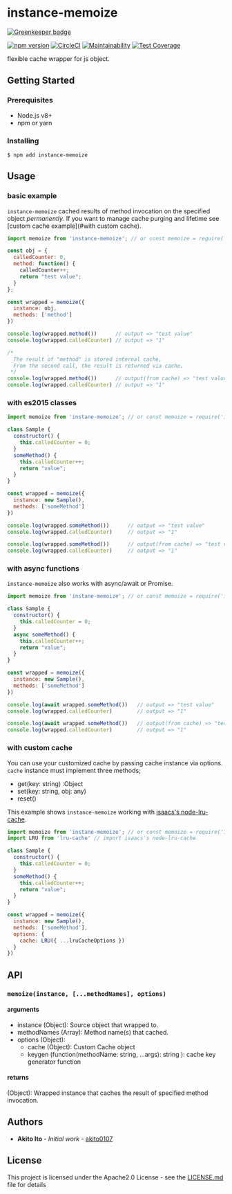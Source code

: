 # instance-memoize

[![Greenkeeper badge](https://badges.greenkeeper.io/akito0107/instance-memoize.svg)](https://greenkeeper.io/)

[![npm version](https://badge.fury.io/js/instance-memoize.svg)](https://badge.fury.io/js/instance-memoize)
[![CircleCI](https://circleci.com/gh/akito0107/instance-memoize.svg?style=svg)](https://circleci.com/gh/akito0107/instance-memoize)
[![Maintainability](https://api.codeclimate.com/v1/badges/93020a6dd00c043f4593/maintainability)](https://codeclimate.com/github/akito0107/instance-memoize/maintainability)
[![Test Coverage](https://api.codeclimate.com/v1/badges/93020a6dd00c043f4593/test_coverage)](https://codeclimate.com/github/akito0107/instance-memoize/test_coverage)

flexible cache wrapper for js object.

## Getting Started

### Prerequisites
- Node.js v8+
- npm or yarn

### Installing

```
$ npm add instance-memoize
```

## Usage

### basic example
`instance-memoize` cached results of method invocation on the specified object *permanently*.
If you want to manage cache purging and lifetime see [custom cache example](#with custom cache).

```js
import memoize from 'instance-memoize'; // or const memoize = require('instance-memoize') for commonjs modules

const obj = {
  calledCounter: 0,
  method: function() {
    calledCounter++;
    return "test value";
  }
};

const wrapped = memoize({
  instance: obj,
  methods: ['method']
})

console.log(wrapped.method())      // output => "test value"
console.log(wrapped.calledCounter) // output => "1"

/*
  The result of "method" is stored internal cache,
  From the second call, the result is returned via cache.
 */
console.log(wrapped.method())      // output(from cache) => "test value"  
console.log(wrapped.calledCounter) // output => "1"
```

### with es2015 classes
```js
import memoize from 'instane-memoize'; // or const memoize = require('instance-memoize') for commonjs modules

class Sample {
  constructor() {
    this.calledCounter = 0;
  }
  someMethod() {
    this.calledCounter++;
    return "value";
  }
}

const wrapped = memoize({
  instance: new Sample(),
  methods: ['someMethod']
})

console.log(wrapped.someMethod())      // output => "test value"
console.log(wrapped.calledCounter)     // output => "1"

console.log(wrapped.someMethod())      // output(from cache) => "test value"  
console.log(wrapped.calledCounter)     // output => "1"
```

### with async functions
`instance-memoize` also works with async/await or Promise. 

```js
import memoize from 'instane-memoize'; // or const memoize = require('instance-memoize') for commonjs modules

class Sample {
  constructor() {
    this.calledCounter = 0;
  }
  async someMethod() {
    this.calledCounter++;
    return "value";
  }
}

const wrapped = memoize({
  instance: new Sample(),
  methods: ['someMethod']
})

console.log(await wrapped.someMethod())   // output => "test value"
console.log(wrapped.calledCounter)        // output => "1"

console.log(await wrapped.someMethod())   // output(from cache) => "test value"  
console.log(wrapped.calledCounter)        // output => "1"
```

### with custom cache
You can use your customized cache by passing cache instance via options.
`cache` instance must implement three methods;
- get(key: string) :Object
- set(key: string, obj: any)
- reset()

This example shows `instance-memoize` working with [isaacs's node-lru-cache](https://github.com/isaacs/node-lru-cache).
```js
import memoize from 'instane-memoize'; // or const memoize = require('instance-memoize') for commonjs modules
import LRU from 'lru-cache' // import isaacs's node-lru-cache

class Sample {
  constructor() {
    this.calledCounter = 0;
  }
  someMethod() {
    this.calledCounter++;
    return "value";
  }
}

const wrapped = memoize({
  instance: new Sample(),
  methods: ['someMethod'],
  options: {
    cache: LRU({ ...lruCacheOptions })
  }
})
```

## API

### `memoize(instance, [...methodNames], options)`
#### arguments
- instance (Object): Source object that wrapped to.
- methodNames (Array<string>): Method name(s) that cached.
- options (Object):
    - cache (Object): Custom Cache object
    - keygen (function(methodName: string, ...args): string ): cache key generator function

#### returns
(Object): Wrapped instance that caches the result of specified method invocation.

## Authors
* **Akito Ito** - *Initial work* - [akito0107](https://github.com/akito0107)

## License

This project is licensed under the Apache2.0 License - see the [LICENSE.md](LICENSE.md) file for details
